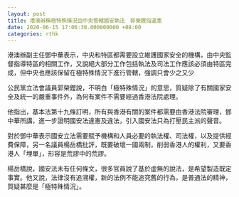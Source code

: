 ```yaml
---
layout: post
title: 港澳辦稱極特殊情況由中央管轄國安執法　郭榮鏗指違憲
date: 2020-06-15 17:06:30.000000000 +08:00
categories: rthk
---
```


港澳辦副主任鄧中華表示，中央和特區都需要設立維護國家安全的機構，由中央監督指導特區的相關工作，又說絕大部分工作包括執法及司法工作應該必須由特區完成，但中央也應該保留在極特殊情況下進行管轄，強調只會少之又少

公民黨立法會議員郭榮鏗說，不明白「極特殊情況」的意思，質疑除了有關國家安全及統一的嚴重事件外，為何有案件不需要經過香港法院處理。

他指出，基本法第十九條訂明，所有與香港有關的案件都需要由香港法院審理，鄧中華所講，進一步證明國安法違憲及違法，引入國安法只為打壓民主派的聲音。

對於鄧中華表示國安立法需要賦予機構和人員必要的執法權、司法權，以及提供經費保障，另一名議員楊岳橋批評，既要破壞一國兩制，削弱香港人的權利，又要香港人「埋單」，形容是荒謬中的荒謬。

楊岳橋說，國安法未有仼何條文，很多官員說了基於虛無的說法，是希望製造既定事實。他又說，法律沒有追溯權，新的法例不能追究舊的行為，是普通法的精神，質疑甚麼是「極特殊情況」。
